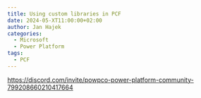```yaml
---
title: Using custom libraries in PCF
date: 2024-05-XT11:00:00+02:00
author: Jan Hajek
categories:
  - Microsoft
  - Power Platform
tags:
  - PCF
---
```


https://discord.com/invite/powpco-power-platform-community-799208660210417664